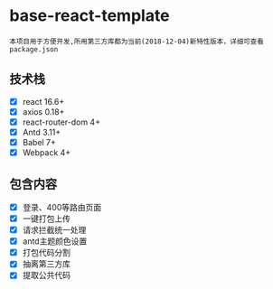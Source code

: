 # base-react-template
`本项目用于方便开发,所用第三方库都为当前(2018-12-04)新特性版本，详细可查看package.json`

## 技术栈
- [x] react 16.6+
- [x] axios 0.18+
- [x] react-router-dom 4+
- [x] Antd 3.11+
- [x] Babel 7+
- [x] Webpack 4+

## 包含内容
- [x] 登录、400等路由页面
- [x] 一键打包上传
- [x] 请求拦截统一处理
- [x] antd主题颜色设置
- [x] 打包代码分割
- [x] 抽离第三方库
- [x] 提取公共代码

